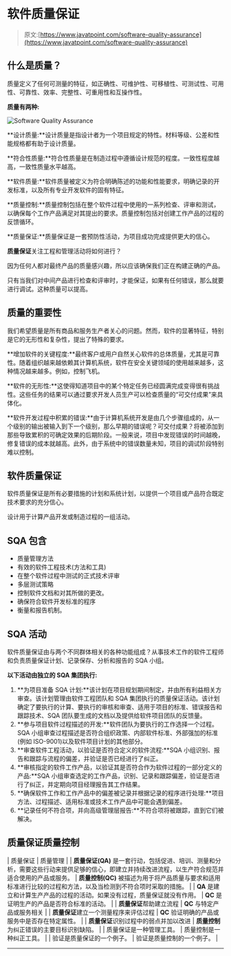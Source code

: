 # 软件质量保证

> 原文:[https://www.javatpoint.com/software-quality-assurance](https://www.javatpoint.com/software-quality-assurance)

## 什么是质量？

质量定义了任何可测量的特征，如正确性、可维护性、可移植性、可测试性、可用性、可靠性、效率、完整性、可重用性和互操作性。

**质量有两种:**

![Software Quality Assurance](../Images/561101da8cffba075977fb49dba8805f.png)

**设计质量:**设计质量是指设计者为一个项目规定的特性。材料等级、公差和性能规格都有助于设计质量。

**符合性质量:**符合性质量是在制造过程中遵循设计规范的程度。一致性程度越高，一致性质量水平越高。

**软件质量:**软件质量被定义为符合明确陈述的功能和性能要求，明确记录的开发标准，以及所有专业开发软件的固有特征。

**质量控制:**质量控制包括在整个软件过程中使用的一系列检查、评审和测试，以确保每个工作产品满足对其提出的要求。质量控制包括对创建工作产品的过程的反馈循环。

**质量保证:**质量保证是一套预防性活动，为项目成功完成提供更大的信心。

**质量保证**关注工程和管理活动将如何进行？

因为任何人都对最终产品的质量感兴趣，所以应该确保我们正在构建正确的产品。

只有当我们对中间产品进行检查和评审时，才能保证，如果有任何错误，那么就要进行调试。这种质量可以提高。

## 质量的重要性

我们希望质量是所有商品和服务生产者关心的问题。然而，软件的显著特征，特别是它的无形性和复杂性，提出了特殊的要求。

**增加软件的关键程度:**最终客户或用户自然关心软件的总体质量，尤其是可靠性。随着组织越来越依赖其计算机系统，软件在安全关键领域的使用越来越多，这种情况越来越多。例如，控制飞机。

**软件的无形性:**这使得知道项目中的某个特定任务已经圆满完成变得很有挑战性。这些任务的结果可以通过要求开发人员生产可以检查质量的“可交付成果”来具体化。

**软件开发过程中积累的错误:**由于计算机系统开发是由几个步骤组成的，从一个级别的输出被输入到下一个级别，那么早期的错误呢？可交付成果？将被添加到那些导致累积的可确定效果的后期阶段。一般来说，项目中发现错误的时间越晚，修复错误的成本就越高。此外，由于系统中的错误数量未知，项目的调试阶段特别难以控制。

## 软件质量保证

软件质量保证是所有必要措施的计划和系统计划，以提供一个项目或产品符合既定技术要求的充分信心。

设计用于计算产品开发或制造过程的一组活动。

## SQA 包含

*   质量管理方法
*   有效的软件工程技术(方法和工具)
*   在整个软件过程中测试的正式技术评审
*   多层测试策略
*   控制软件文档和对其所做的更改。
*   确保符合软件开发标准的程序
*   衡量和报告机制。

## SQA 活动

软件质量保证由与两个不同群体相关的各种功能组成？从事技术工作的软件工程师和负责质量保证计划、记录保存、分析和报告的 SQA 小组。

**以下活动由独立的 SQA 集团执行:**

1.  **为项目准备 SQA 计划:**该计划在项目规划期间制定，并由所有利益相关方审查。该计划管理由软件工程团队和 SQA 集团执行的质量保证活动。该计划确定了要执行的计算、要执行的审核和审查、适用于项目的标准、错误报告和跟踪技术、SQA 团队要生成的文档以及提供给软件项目团队的反馈量。
2.  **参与项目软件过程描述的开发:**软件团队为要执行的工作选择一个过程。SQA 小组审查过程描述是否符合组织政策、内部软件标准、外部强加的标准(例如 ISO-9001)以及软件项目计划的其他部分。
3.  **审查软件工程活动，以验证是否符合定义的软件流程:**SQA 小组识别、报告和跟踪与流程的偏差，并验证是否已经进行了纠正。
4.  **审核指定的软件工作产品，以验证其是否符合作为软件过程的一部分定义的产品:**SQA 小组审查选定的工作产品，识别、记录和跟踪偏差，验证是否进行了纠正，并定期向项目经理报告其工作结果。
5.  **确保软件工作和工作产品中的偏差被记录并根据记录的程序进行处理:**项目方法、过程描述、适用标准或技术工作产品中可能会遇到偏差。
6.  **记录任何不符合项，并向高级管理层报告:**不符合项将被跟踪，直到它们被解决。

## 质量保证质量控制

| 质量保证 | 质量管理 |
| **质量保证(QA)** 是一套行动，包括促进、培训、测量和分析，需要这些行动来提供足够的信心，即建立并持续改进流程，以生产符合规范并适合使用的产品或服务。 | **质量控制(QC)** 被描述为用于将产品质量与要求和适用标准进行比较的过程和方法，以及当检测到不符合项时采取的措施。 |
| **QA** 是建立和计算生产产品的过程的活动。如果没有过程，质量保证就没有作用。 | **QC** 是证明生产的产品是否符合标准的活动。 |
| **质量保证**帮助建立流程 | **QC** 与特定产品或服务相关 |
| **质量保证**建立一个测量程序来评估过程 | **QC** 验证明确的产品或服务中是否存在特定属性。 |
| **质量保证**识别过程中的弱点并加以改进 | **质量控制**为纠正错误的主要目标识别缺陷。 |
| 质量保证是一种管理工具。 | 质量控制是一种纠正工具。 |
| 验证是质量保证的一个例子。 | 验证是质量控制的一个例子。 |

* * *